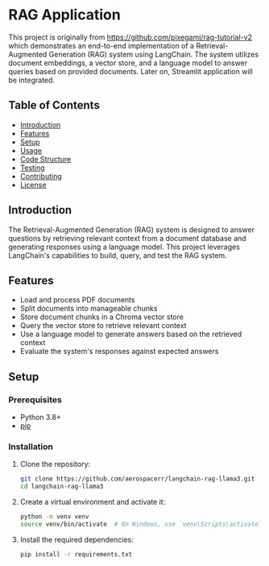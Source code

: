 # RAG Application

This project is originally from https://github.com/pixegami/rag-tutorial-v2 which demonstrates an end-to-end implementation of a Retrieval-Augmented Generation (RAG) system using LangChain. The system utilizes document embeddings, a vector store, and a language model to answer queries based on provided documents.
Later on, Streamlit application will be integrated.

## Table of Contents

- [Introduction](#introduction)
- [Features](#features)
- [Setup](#setup)
- [Usage](#usage)
- [Code Structure](#code-structure)
- [Testing](#testing)
- [Contributing](#contributing)
- [License](#license)

## Introduction

The Retrieval-Augmented Generation (RAG) system is designed to answer questions by retrieving relevant context from a document database and generating responses using a language model. This project leverages LangChain's capabilities to build, query, and test the RAG system.

## Features

- Load and process PDF documents
- Split documents into manageable chunks
- Store document chunks in a Chroma vector store
- Query the vector store to retrieve relevant context
- Use a language model to generate answers based on the retrieved context
- Evaluate the system's responses against expected answers

## Setup

### Prerequisites

- Python 3.8+
- [pip](https://pip.pypa.io/en/stable/installation/)

### Installation

1. Clone the repository:
    ```bash
    git clone https://github.com/aerospacerr/langchain-rag-llama3.git
    cd langchain-rag-llama3
    ```

2. Create a virtual environment and activate it:
    ```bash
    python -m venv venv
    source venv/bin/activate  # On Windows, use `venv\Scripts\activate`
    ```

3. Install the required dependencies:
    ```bash
    pip install -r requirements.txt
    ```
